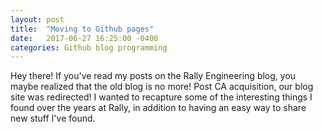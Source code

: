 ```yaml
---
layout: post
title:  "Moving to Github pages"
date:   2017-06-27 16:25:00 -0400
categories: Github blog programming
---
```

Hey there!  If you've read my posts on the Rally Engineering blog, you maybe realized that the old blog is no more!  Post CA acquisition, our blog site was redirected!  I wanted to recapture some of the interesting things I found over the years at Rally, in addition to having an easy way to share new stuff I've found.
